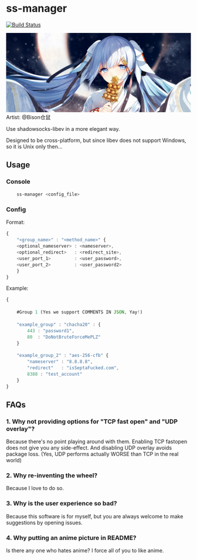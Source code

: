 # ss-manager

[![Build Status](https://travis-ci.org/LBYPatrick/ss-manager.svg?branch=master)](https://travis-ci.org/LBYPatrick/ss-manager)

![README_PIC](./resources/readme_pic.jpg)
Artist: @Bison仓鼠

Use shadowsocks-libev in a more elegant way.

Designed to be cross-platform, but since libev does not support Windows,
so it is Unix only then...


## Usage

### Console

```bash
    ss-manager <config_file>
```

### Config

Format:

```javascript
{
    "<group_name>" : "<method_name>" {
    <optional_nameserver> : <nameserver>,
    <optional_redirect>   : <redirect_site>,
    <user_port_1>         : <user_password>,
    <user_port_2>         : <user_password2>
    }
}
```

Example:

```javascript
{

    #Group 1 (Yes we support COMMENTS IN JSON, Yay!)

    "example_group" : "chacha20" : {
        443 : "password1",
        80  : "DoNotBruteForceMePLZ"
    }

    "example_group_2" : "aes-256-cfb" {
        "nameserver" : "8.8.8.8",
        "redirect"   : "isSeptaFucked.com",
        8388 : "test_account"
    }
}
```

## FAQs

### 1. Why not providing options for "TCP fast open" and "UDP overlay"?

Because there's no point playing around with them. Enabling TCP fastopen does not give you any side-effect. And disabling UDP overlay avoids package loss. (Yes, UDP performs actually WORSE than TCP in the real world)

### 2. Why re-inventing the wheel? 

Because I love to do so.

### 3. Why is the user experience so bad?

Because this software is for myself, but you are always welcome to make suggestions by opening issues.

### 4. Why putting an anime picture in README?

Is there any one who hates anime? I force all of you to like anime.